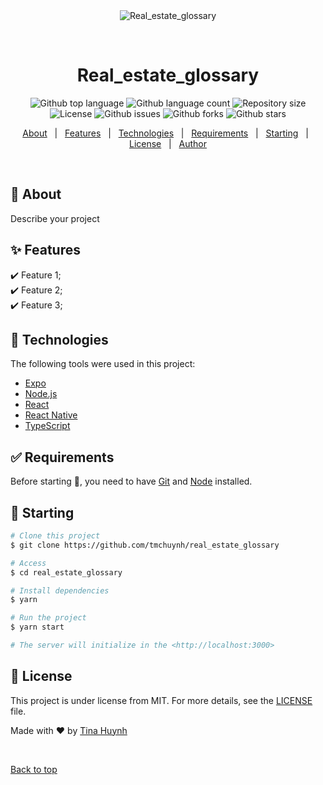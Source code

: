 <div align="center" id="top"> 
  <img src="./.github/app.gif" alt="Real_estate_glossary" />

  &#xa0;

  <!-- <a href="https://real_estate_glossary.netlify.app">Demo</a> -->
</div>

<h1 align="center">Real_estate_glossary</h1>

<p align="center">
  <img alt="Github top language" src="https://img.shields.io/github/languages/top/tmchuynh/real_estate_glossary?color=56BEB8">

  <img alt="Github language count" src="https://img.shields.io/github/languages/count/tmchuynh/real_estate_glossary?color=56BEB8">

  <img alt="Repository size" src="https://img.shields.io/github/repo-size/tmchuynh/real_estate_glossary?color=56BEB8">

  <img alt="License" src="https://img.shields.io/github/license/tmchuynh/real_estate_glossary?color=56BEB8">

  <img alt="Github issues" src="https://img.shields.io/github/issues/tmchuynh/real_estate_glossary?color=56BEB8" />

  <img alt="Github forks" src="https://img.shields.io/github/forks/tmchuynh/real_estate_glossary?color=56BEB8" />

  <img alt="Github stars" src="https://img.shields.io/github/stars/tmchuynh/real_estate_glossary?color=56BEB8" />
</p>

<!-- Status -->

<!-- <h4 align="center"> 
	🚧  Real_estate_glossary 🚀 Under construction...  🚧
</h4> 

<hr> -->

<p align="center">
  <a href="#dart-about">About</a> &#xa0; | &#xa0; 
  <a href="#sparkles-features">Features</a> &#xa0; | &#xa0;
  <a href="#rocket-technologies">Technologies</a> &#xa0; | &#xa0;
  <a href="#white_check_mark-requirements">Requirements</a> &#xa0; | &#xa0;
  <a href="#checkered_flag-starting">Starting</a> &#xa0; | &#xa0;
  <a href="#memo-license">License</a> &#xa0; | &#xa0;
  <a href="https://github.com/tmchuynh" target="_blank">Author</a>
</p>

<br>

## :dart: About ##

Describe your project

## :sparkles: Features ##

:heavy_check_mark: Feature 1;\
:heavy_check_mark: Feature 2;\
:heavy_check_mark: Feature 3;

## :rocket: Technologies ##

The following tools were used in this project:

- [Expo](https://expo.io/)
- [Node.js](https://nodejs.org/en/)
- [React](https://pt-br.reactjs.org/)
- [React Native](https://reactnative.dev/)
- [TypeScript](https://www.typescriptlang.org/)

## :white_check_mark: Requirements ##

Before starting :checkered_flag:, you need to have [Git](https://git-scm.com) and [Node](https://nodejs.org/en/) installed.

## :checkered_flag: Starting ##

```bash
# Clone this project
$ git clone https://github.com/tmchuynh/real_estate_glossary

# Access
$ cd real_estate_glossary

# Install dependencies
$ yarn

# Run the project
$ yarn start

# The server will initialize in the <http://localhost:3000>
```

## :memo: License ##

This project is under license from MIT. For more details, see the [LICENSE](LICENSE.md) file.


Made with :heart: by <a href="https://github.com/tmchuynh" target="_blank">Tina Huynh</a>

&#xa0;

<a href="#top">Back to top</a>
